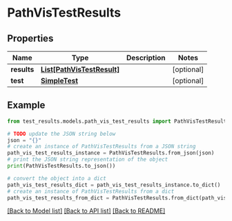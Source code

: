 # PathVisTestResults


## Properties

Name | Type | Description | Notes
------------ | ------------- | ------------- | -------------
**results** | [**List[PathVisTestResult]**](PathVisTestResult.md) |  | [optional] 
**test** | [**SimpleTest**](SimpleTest.md) |  | [optional] 

## Example

```python
from test_results.models.path_vis_test_results import PathVisTestResults

# TODO update the JSON string below
json = "{}"
# create an instance of PathVisTestResults from a JSON string
path_vis_test_results_instance = PathVisTestResults.from_json(json)
# print the JSON string representation of the object
print(PathVisTestResults.to_json())

# convert the object into a dict
path_vis_test_results_dict = path_vis_test_results_instance.to_dict()
# create an instance of PathVisTestResults from a dict
path_vis_test_results_from_dict = PathVisTestResults.from_dict(path_vis_test_results_dict)
```
[[Back to Model list]](../README.md#documentation-for-models) [[Back to API list]](../README.md#documentation-for-api-endpoints) [[Back to README]](../README.md)


